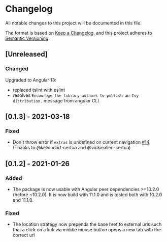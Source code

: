 # Changelog

All notable changes to this project will be documented in this file.

The format is based on [Keep a Changelog](https://keepachangelog.com/en/1.0.0/),
and this project adheres to [Semantic Versioning](https://semver.org/spec/v2.0.0.html).

## [Unreleased]

### Changed

Upgraded to Angular 13:
- replaced tslint with eslint
- resolves `Encourage the library authors to publish an Ivy distribution.` message from angular CLI

## [0.1.3] - 2021-03-18

### Fixed

- Don't throw error if `extras` is undefined on current navigation [#14](https://github.com/fboeller/ngx-elements-router/issues/14). (Thanks to @kelvindart-certua and @vickieallen-certua)

## [0.1.2] - 2021-01-26

### Added

- The package is now usable with Angular peer dependencies >=10.2.0 (before ~10.2.0). It is now build with 11.1.0 and is tested both with 10.2.0 and 11.1.0.

### Fixed

- The location strategy now prepends the base href to external urls such that a click on a link via middle mouse button opens a new tab with the correct url
